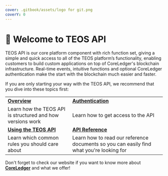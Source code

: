 ```yaml
---
cover: .gitbook/assets/logo for git.png
coverY: 0
---
```


# 👋 Welcome to TEOS API

TEOS API is our core platform component with rich function set, giving a simple and quick access to all of the TEOS platform’s functionality, enabling customers to build custom applications on top of CoreLedger's blockchain infrastructure. Real-time events, intuitive functions and optional CoreLedger authentication make the start with the blockchain much easier and faster.

If you are only starting your way with the TEOS API, we recommend that you dive into these topics first:

|                                                            |                                                                                          |
| ---------------------------------------------------------- | ---------------------------------------------------------------------------------------- |
| [**Overview**](using-the-teos-api/)                        | ****[**Authentication**](using-the-teos-api/authentication.md)****                       |
| Learn how the TEOS API is structured and how versions work | Learn how to get access to the API                                                       |
| [**Using the TEOS API**](using-the-teos-api/)              | ****[**API Reference**](reference/)****                                                  |
| Learn which common rules you should care about             | Learn how to read our reference documents so you can easily find what you're looking for |

Don't forget to check our website if you want to know more about [**CoreLedger**](https://coreledger.net/) and what we offer!
